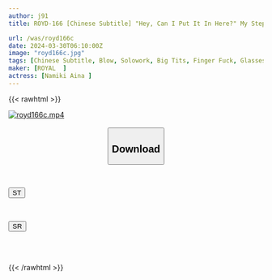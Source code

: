 ```yaml
---
author: j91
title: ROYD-166 [Chinese Subtitle] "Hey, Can I Put It In Here?" My Step-sister Who Is Super Serious And Has Droopy Eyes With Plain Glasses Is Actually A Little Devil! Secretly Requesting Immediate Sex In A Long Skirt! I Secretly Cum In Front Of My Parents Without Them Finding Out! Aina Namiki

url: /was/royd166c
date: 2024-03-30T06:10:00Z
image: "royd166c.jpg"
tags: [Chinese Subtitle, Blow, Solowork, Big Tits, Finger Fuck, Glasses, Back	]
maker: [ROYAL  ]
actress: [Namiki Aina ]
---
```



{{< rawhtml >}}

<div class="video" data-videoid="ykpZ3lkZ7ZC19oD">
    <a href="javascript:;">
        <img src="/was/royd166c/royd166c.jpg" width="WIDTH" height="HEIGHT" alt="royd166c.mp4" loading="lazy">
    </a>
</div>

<script type="text/javascript" src="https://j91.asia/asset/on-demand-st.js"></script>

<br>
  <link rel="stylesheet" href="https://j91.asia/asset/bs5.css">
  
  <center>
  <button class="btn btn-primary" type="button" data-bs-toggle="collapse" data-bs-target=".multi-collapse" aria-expanded="false" aria-controls="multiCollapseExample1 multiCollapseExample2"><h2>Download</h2></button></center>
</p>
<div class="row">
  <div class="col">
    <div class="collapse multi-collapse" id="multiCollapseExample1">
      <div class="card card-body">
	      	      <br>
<div class="buttons">  
<p><a href="https://streamtape.to/v/ykpZ3lkZ7ZC19oD" target="_blank"><button class="btn-hover color-3"><i class="fa fa-download"></i> ST</button></a></p></div>
    </div>
  </div>
</div>
  <div class="col">
    <div class="collapse multi-collapse" id="multiCollapseExample2">
      <div class="card card-body">
	      <br>
<div class="buttons">
<p><a href="https://rubystm.com/d51icy8isnf2" target="_blank"><button class="btn-hover color-9"><i class="fa fa-download"></i> SR</button></a></p></div>
<br><br>
      </div>
    </div>
  </div>
</div>

{{< /rawhtml >}}